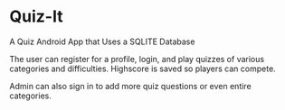 # Quiz-It
A Quiz Android App that Uses a SQLITE Database

The user can register for a profile, login, and play quizzes of various categories and difficulties.
Highscore is saved so players can compete. 

Admin can also sign in to add more quiz questions or even entire categories. 

